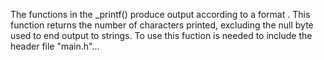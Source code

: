 The functions in the _printf() produce output according to a format . This function returns the number of characters printed, excluding the null byte used to end output to strings. To use this fuction is needed to include the header file "main.h"...
